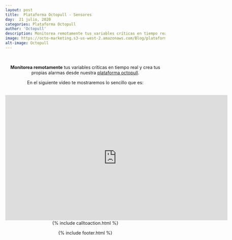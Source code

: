```yaml
---
layout: post
title:  Plataforma Octopull - Sensores
day:  21 julio, 2020
categories: Plataforma Octopull
author: 'Octopull'
description: Monitorea remotamente tus variables críticas en tiempo real y crea tus propias alarmas desde nuestra plataforma octopull.
image: https://octo-marketing.s3-us-west-2.amazonaws.com/Blog/plataforma-octopull.png
alt-image: Octopull
---
```


<div class="row post-text text-center" style="text-align: center;">
    <div class="col-md-1"></div>
    <div class="col-md-9">
    <br>

<p><b>Monitorea remotamente</b> tus variables críticas en tiempo real y crea tus propias alarmas desde nuestra <a href="https://octopull.cl/" target="_blank" rel="noopener">plataforma octopull</a>.</p>
<p>En el siguiente video te mostraremos lo sencillo que es:</p>
<br>

<iframe width="700" height="395" src="https://www.youtube.com/embed/9ShKKbAHiQI" frameborder="0" allow="accelerometer; autoplay; encrypted-media; gyroscope; picture-in-picture" allowfullscreen></iframe>

<div style="margin:;">{% include calltoaction.html %}</div>

{% include footer.html %}
<div class="col-md-3">
</div>